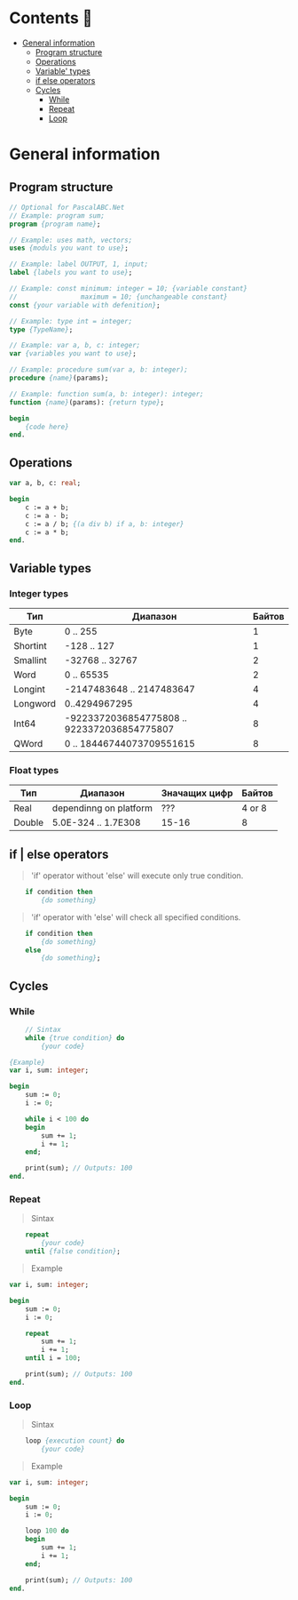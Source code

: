 # Contents 🚀
  - [General information](#general-information)
      - [Program structure](#program-structure)
      - [Operations](#operations)
      - [Variable' types](#variable-types)
      - [if else operators](#if--else-operators)
      - [Cycles](#cycles)
          - [While](#while)
          - [Repeat](#repeat)
          - [Loop](#loop)


# General information

## Program structure
```pascal
// Optional for PascalABC.Net
// Example: program sum;
program {program name};

// Example: uses math, vectors;
uses {moduls you want to use}; 

// Example: label OUTPUT, 1, input;
label {labels you want to use};

// Example: const minimum: integer = 10; {variable constant}
//                maximum = 10; {unchangeable constant}
const {your variable with defenition};

// Example: type int = integer;
type {TypeName};

// Example: var a, b, c: integer;
var {variables you want to use};

// Example: procedure sum(var a, b: integer);
procedure {name}(params);

// Example: function sum(a, b: integer): integer;
function {name}(params): {return type};

begin
    {code here}
end.
```


## Operations
```pascal
var a, b, c: real;

begin
    c := a + b;
    c := a - b;
    c := a / b; {(a div b) if a, b: integer}
    c := a * b;
end.
```


## Variable types

### Integer types

Тип	| Диапазон | Байтов
----|----------|-------
Byte| 0 .. 255 | 1
Shortint | -128 .. 127 | 1
Smallint | -32768 .. 32767 | 2
Word | 0 .. 65535 | 2
Longint | -2147483648 .. 2147483647 | 4
Longword | 0..4294967295 | 4
Int64 | -9223372036854775808 .. 9223372036854775807	| 8
QWord | 0 .. 18446744073709551615 | 8

### Float types

Тип	| Диапазон | Значащих цифр | Байтов
----|----------|---------------|-------
Real | dependinng on platform | ??? | 4 or 8
Double | 5.0E-324 .. 1.7E308 | 15-16 | 8


## if | else operators
>'if' operator without 'else' will execute only true condition.
```pascal
    if condition then
        {do something}
```

>'if' operator with 'else' will check all specified conditions.
```pascal
    if condition then
        {do something}
    else
        {do something};
```


## Cycles

### While
```pascal
    // Sintax
    while {true condition} do
        {your code}
```

```pascal
{Example}
var i, sum: integer;

begin
    sum := 0;
    i := 0;

    while i < 100 do
    begin
        sum += 1;
        i += 1;
    end;

    print(sum); // Outputs: 100
end.
```

### Repeat
> Sintax
```pascal
    repeat
        {your code}
    until {false condition};
```

> Example
```pascal
var i, sum: integer;

begin
    sum := 0;
    i := 0;

    repeat
        sum += 1;
        i += 1;
    until i = 100;

    print(sum); // Outputs: 100
end.
```

### Loop
> Sintax
```pascal
    loop {execution count} do
        {your code}
```

> Example
```pascal
var i, sum: integer;

begin
    sum := 0;
    i := 0;

    loop 100 do
    begin
        sum += 1;
        i += 1;
    end;

    print(sum); // Outputs: 100
end.
```




